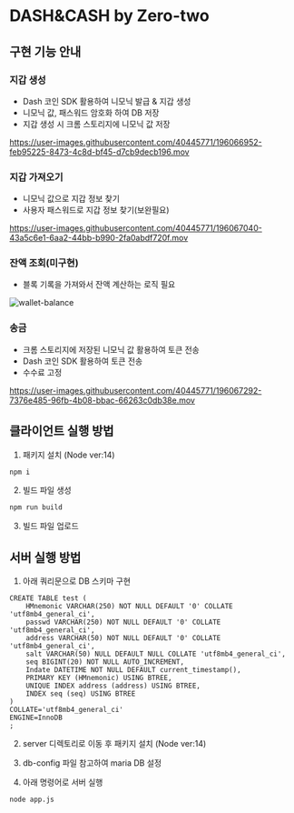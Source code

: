 # DASH&CASH by Zero-two

## 구현 기능 안내

### 지갑 생성

- Dash 코인 SDK 활용하여 니모닉 발급 & 지갑 생성
- 니모닉 값, 패스워드 암호화 하여 DB 저장
- 지갑 생성 시 크롬 스토리지에 니모닉 값 저장

https://user-images.githubusercontent.com/40445771/196066952-feb95225-8473-4c8d-bf45-d7cb9decb196.mov


### 지갑 가져오기

- 니모닉 값으로 지갑 정보 찾기
- 사용자 패스워드로 지갑 정보 찾기(보완필요)

https://user-images.githubusercontent.com/40445771/196067040-43a5c6e1-6aa2-44bb-b990-2fa0abdf720f.mov



### 잔액 조회(미구현)

- 블록 기록을 가져와서 잔액 계산하는 로직 필요

![wallet-balance](https://user-images.githubusercontent.com/40445771/196067084-614384a3-3676-44d8-b759-8652ab7190bb.png)

### 송금

- 크롬 스토리지에 저장된 니모닉 값 활용하여 토큰 전송
- Dash 코인 SDK 활용하여 토큰 전송
- 수수료 고정

https://user-images.githubusercontent.com/40445771/196067292-7376e485-96fb-4b08-bbac-66263c0db38e.mov



## 클라이언트 실행 방법

1. 패키지 설치 (Node ver:14)

```bash
npm i
```

2. 빌드 파일 생성

```bash
npm run build
```

3. 빌드 파일 업로드

## 서버 실행 방법

1. 아래 쿼리문으로 DB 스키마 구현

```
CREATE TABLE test (
    HMnemonic VARCHAR(250) NOT NULL DEFAULT '0' COLLATE         'utf8mb4_general_ci',
    passwd VARCHAR(250) NOT NULL DEFAULT '0' COLLATE 'utf8mb4_general_ci',
    address VARCHAR(50) NOT NULL DEFAULT '0' COLLATE 'utf8mb4_general_ci',
    salt VARCHAR(50) NULL DEFAULT NULL COLLATE 'utf8mb4_general_ci',
    seq BIGINT(20) NOT NULL AUTO_INCREMENT,
    Indate DATETIME NOT NULL DEFAULT current_timestamp(),
    PRIMARY KEY (HMnemonic) USING BTREE,
    UNIQUE INDEX address (address) USING BTREE,
    INDEX seq (seq) USING BTREE
)
COLLATE='utf8mb4_general_ci'
ENGINE=InnoDB
;
```

2. server 디렉토리로 이동 후 패키지 설치 (Node ver:14)

3. db-config 파일 참고하여 maria DB 설정

4. 아래 명령어로 서버 실행

```bash
node app.js
```
